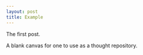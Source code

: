 ```yaml
---
layout: post
title: Example
---
```


The first post. 

A blank canvas for one to use as a thought repository.